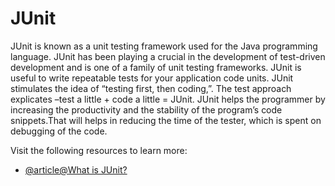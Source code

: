 # JUnit

JUnit is known as a unit testing framework used for the Java programming language. JUnit has been playing a crucial in the development of test-driven development and is one of a family of unit testing frameworks. JUnit is useful to write repeatable tests for your application code units. JUnit stimulates the idea of “testing first, then coding,”. The test approach explicates –test a little + code a little = JUnit. JUnit helps the programmer by increasing the productivity and the stability of the program’s code snippets.That will helps in reducing the time of the tester, which is spent on debugging of the code.

Visit the following resources to learn more:

- [@article@What is JUnit?](https://www.tutorialspoint.com/junit/junit_test_framework.htm)
